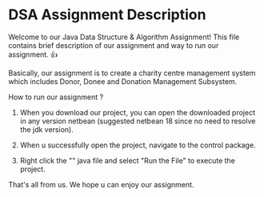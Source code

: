 # DSA Assignment Description
Welcome to our Java Data Structure & Algorithm Assignment! This file contains brief description of our assignment and way to run our assignment. 👍

Basically, our assignment is to create a charity centre management system which includes Donor, Donee and Donation Management Subsystem. 

How to run our assignment ?
1. When you download our project, you can open the downloaded project in any version netbean (suggested netbean 18 since no need to resolve the jdk version).

2. When u successfully open the project, navigate to the control package.
   
3. Right click the "" java file and select "Run the File" to execute the project.

That's all from us. We hope u can enjoy our assignment. 
